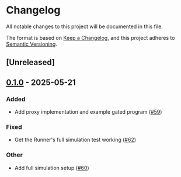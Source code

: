 # Changelog

All notable changes to this project will be documented in this file.

The format is based on [Keep a Changelog](https://keepachangelog.com/en/1.0.0/),
and this project adheres to [Semantic Versioning](https://semver.org/spec/v2.0.0.html).

## [Unreleased]

## [0.1.0](https://github.com/nitro-svm/svm-engine/releases/tag/example-gated-program-v0.1.0) - 2025-05-21

### Added

- Add proxy implementation and example gated program ([#59](https://github.com/nitro-svm/svm-engine/pull/59))

### Fixed

- Get the Runner's full simulation test working ([#62](https://github.com/nitro-svm/svm-engine/pull/62))

### Other

- Add full simulation setup ([#60](https://github.com/nitro-svm/svm-engine/pull/60))

